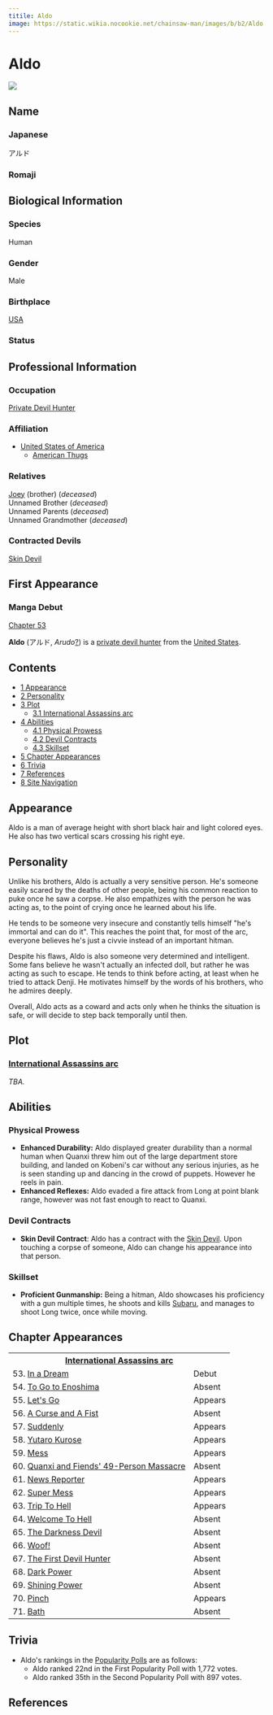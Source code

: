 ```yaml
---
titile: Aldo
image: https://static.wikia.nocookie.net/chainsaw-man/images/b/b2/Aldo.png
---
```


# Aldo

[![](https://static.wikia.nocookie.net/chainsaw-man/images/b/b2/Aldo.png/revision/latest?cb=20200412235212)](https://static.wikia.nocookie.net/chainsaw-man/images/b/b2/Aldo.png/revision/latest?cb=20200412235212)

## Name

### Japanese

アルド

### Romaji

## Biological Information

### Species

Human

### Gender

Male

### Birthplace

[USA](/wiki/World#United_States_of_America "World")

### Status

## Professional Information

### Occupation

[Private Devil Hunter](/wiki/Devil_Hunter#Private_Sector_Devil_Hunters "Devil Hunter")

### Affiliation

-   [United States of America](/wiki/World#United_States_of_America "World")
    -   [American Thugs](/wiki/American_Thugs "American Thugs")

### Relatives

[Joey](/wiki/Joey "Joey") (brother) (_deceased_)  
Unnamed Brother (_deceased_)  
Unnamed Parents (_deceased_)  
Unnamed Grandmother (_deceased_)

### Contracted Devils

[Skin Devil](/wiki/Skin_Devil "Skin Devil")

## First Appearance

### Manga Debut

[Chapter 53](/wiki/Chapter_53 "Chapter 53")

  
**Aldo** (アルド, _Arudo_[?](http://en.wikipedia.org/wiki/Help:Installing_Japanese_character_sets "wikipedia:Help:Installing Japanese character sets")) is a [private devil hunter](/wiki/Devil_Hunter "Devil Hunter") from the [United States](/wiki/World#United_States_of_America "World").

## Contents

-   [1 Appearance](#Appearance)
-   [2 Personality](#Personality)
-   [3 Plot](#Plot)
    -   [3.1 International Assassins arc](#International_Assassins_arc)
-   [4 Abilities](#Abilities)
    -   [4.1 Physical Prowess](#Physical_Prowess)
    -   [4.2 Devil Contracts](#Devil_Contracts)
    -   [4.3 Skillset](#Skillset)
-   [5 Chapter Appearances](#Chapter_Appearances)
-   [6 Trivia](#Trivia)
-   [7 References](#References)
-   [8 Site Navigation](#Site_Navigation)

## Appearance

Aldo is a man of average height with short black hair and light colored eyes. He also has two vertical scars crossing his right eye.

## Personality

Unlike his brothers, Aldo is actually a very sensitive person. He's someone easily scared by the deaths of other people, being his common reaction to puke once he saw a corpse. He also empathizes with the person he was acting as, to the point of crying once he learned about his life.

He tends to be someone very insecure and constantly tells himself "he's immortal and can do it". This reaches the point that, for most of the arc, everyone believes he's just a civvie instead of an important hitman.

Despite his flaws, Aldo is also someone very determined and intelligent. Some fans believe he wasn't actually an infected doll, but rather he was acting as such to escape. He tends to think before acting, at least when he tried to attack Denji. He motivates himself by the words of his brothers, who he admires deeply.

Overall, Aldo acts as a coward and acts only when he thinks the situation is safe, or will decide to step back temporally until then.

## Plot

### [International Assassins arc](/wiki/International_Assassins_arc "International Assassins arc")

_TBA._

## Abilities

### Physical Prowess

-   **Enhanced Durability:** Aldo displayed greater durability than a normal human when Quanxi threw him out of the large department store building, and landed on Kobeni's car without any serious injuries, as he is seen standing up and dancing in the crowd of puppets. However he reels in pain.
-   **Enhanced Reflexes:** Aldo evaded a fire attack from Long at point blank range, however was not fast enough to react to Quanxi.

### Devil Contracts

-   **Skin Devil Contract**: Aldo has a contract with the [Skin Devil](/wiki/Skin_Devil "Skin Devil"). Upon touching a corpse of someone, Aldo can change his appearance into that person.

### Skillset

-   **Proficient Gunmanship:** Being a hitman, Aldo showcases his proficiency with a gun multiple times, he shoots and kills [Subaru](/wiki/Subaru "Subaru"), and manages to shoot Long twice, once while moving.

## Chapter Appearances

<table><tbody><tr><th colspan="2"><center><a href="/wiki/International_Assassins_arc" title="International Assassins arc"><span>International Assassins arc</span></a></center></th></tr><tr><td>53. <a href="/wiki/Chapter_53" title="Chapter 53">In a Dream</a></td><td><span>Debut</span></td></tr><tr><td>54. <a href="/wiki/Chapter_54" title="Chapter 54">To Go to Enoshima</a></td><td><span>Absent</span></td></tr><tr><td>55. <a href="/wiki/Chapter_55" title="Chapter 55">Let's Go</a></td><td><span>Appears</span></td></tr><tr><td>56. <a href="/wiki/Chapter_56" title="Chapter 56">A Curse and A Fist</a></td><td><span>Absent</span></td></tr><tr><td>57. <a href="/wiki/Chapter_57" title="Chapter 57">Suddenly</a></td><td><span>Appears</span></td></tr><tr><td>58. <a href="/wiki/Chapter_58" title="Chapter 58">Yutaro Kurose</a></td><td><span>Appears</span></td></tr><tr><td>59. <a href="/wiki/Chapter_59" title="Chapter 59">Mess</a></td><td><span>Appears</span></td></tr><tr><td>60. <a href="/wiki/Chapter_60" title="Chapter 60">Quanxi and Fiends' 49-Person Massacre</a></td><td><span>Absent</span></td></tr><tr><td>61. <a href="/wiki/Chapter_61" title="Chapter 61">News Reporter</a></td><td><span>Appears</span></td></tr><tr><td>62. <a href="/wiki/Chapter_62" title="Chapter 62">Super Mess</a></td><td><span>Appears</span></td></tr><tr><td>63. <a href="/wiki/Chapter_63" title="Chapter 63">Trip To Hell</a></td><td><span>Appears</span></td></tr><tr><td>64. <a href="/wiki/Chapter_64" title="Chapter 64">Welcome To Hell</a></td><td><span>Absent</span></td></tr><tr><td>65. <a href="/wiki/Chapter_65" title="Chapter 65">The Darkness Devil</a></td><td><span>Absent</span></td></tr><tr><td>66. <a href="/wiki/Chapter_66" title="Chapter 66">Woof!</a></td><td><span>Absent</span></td></tr><tr><td>67. <a href="/wiki/Chapter_67" title="Chapter 67">The First Devil Hunter</a></td><td><span>Absent</span></td></tr><tr><td>68. <a href="/wiki/Chapter_68" title="Chapter 68">Dark Power</a></td><td><span>Absent</span></td></tr><tr><td>69. <a href="/wiki/Chapter_69" title="Chapter 69">Shining Power</a></td><td><span>Absent</span></td></tr><tr><td>70. <a href="/wiki/Chapter_70" title="Chapter 70">Pinch</a></td><td><span>Appears</span></td></tr><tr><td>71. <a href="/wiki/Chapter_71" title="Chapter 71">Bath</a></td><td><span>Absent</span></td></tr></tbody></table>

## Trivia

-   Aldo's rankings in the [Popularity Polls](/wiki/Popularity_Polls "Popularity Polls") are as follows:
    -   Aldo ranked 22nd in the First Popularity Poll with 1,772 votes.
    -   Aldo ranked 35th in the Second Popularity Poll with 897 votes.

## References